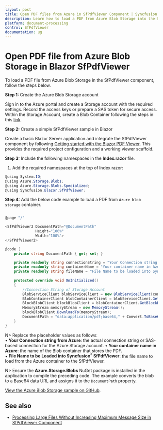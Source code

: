 ```yaml
---
layout: post
title: Open PDF files from Azure in SfPdfViewer Component | Syncfusion
description: Learn how to load a PDF from Azure Blob Storage into the Syncfusion Blazor SfPdfViewer component, including setup steps, and configuration guidance.
platform: document-processing
control: SfPdfViewer
documentation: ug
---
```


# Open PDF file from Azure Blob Storage in Blazor SfPdfViewer

To load a PDF file from Azure Blob Storage in the SfPdfViewer component, follow the steps below.

**Step 1:** Create the Azure Blob Storage account

Sign in to the Azure portal and create a Storage account with the required settings. Record the access keys or prepare a SAS token for secure access. Within the Storage Account, create a Blob Container following the steps in this [link](https://learn.microsoft.com/en-us/azure/storage/common/storage-account-create?toc=%2Fazure%2Fstorage%2Fblobs%2Ftoc.json&tabs=azure-portal).

**Step 2:** Create a simple SfPdfViewer sample in Blazor

Create a basic Blazor Server application and integrate the SfPdfViewer component by following [Getting started with the Blazor PDF Viewer](https://help.syncfusion.com/document-processing/pdf/pdf-viewer/blazor/getting-started/web-app). This provides the required project configuration and a working viewer scaffold.

**Step 3:** Include the following namespaces in the  **Index.razor**  file.

1. Add the required namespaces at the top of Index.razor:

```csharp
@using System.IO;
@using Azure.Storage.Blobs;
@using Azure.Storage.Blobs.Specialized;
@using Syncfusion.Blazor.SfPdfViewer;
```

**Step 4:** Add the below code example to load a PDF from `Azure blob storage` container.

```csharp

@page "/"

<SfPdfViewer2 DocumentPath="@DocumentPath"
              Height="100%"
              Width="100%">
</SfPdfViewer2>

@code {
    private string DocumentPath { get; set; }

    private readonly string connectionString = "Your Connection string from Azure";
    private readonly string containerName = "Your container name in Azure";
    private readonly string fileName = "File Name to be loaded into Syncfusion SfPdfViewer";
	
    protected override void OnInitialized()
    {
        //Connection String of Storage Account
        BlobServiceClient blobServiceClient = new BlobServiceClient(connectionString);
        BlobContainerClient blobContainerClient = blobServiceClient.GetBlobContainerClient(containerName);
        BlockBlobClient blockBlobClient = blobContainerClient.GetBlockBlobClient(fileName);
        MemoryStream memoryStream = new MemoryStream();
        blockBlobClient.DownloadTo(memoryStream);
        DocumentPath = "data:application/pdf;base64," + Convert.ToBase64String(memoryStream.ToArray());
    }
}
```

N> Replace the placeholder values as follows:  
• **Your Connection string from Azure**: the actual connection string or SAS-based connection for the Azure Storage account.
• **Your container name in Azure**: the name of the Blob container that stores the PDF.  
• **File Name to be Loaded into Syncfusion<sup style="font-size:70%">&reg;</sup> SfPdfViewer**: the file name to load from the Azure container to the SfPdfViewer.

N> Ensure the **Azure.Storage.Blobs** NuGet package is installed in the application to compile the preceding code. The example converts the blob to a Base64 data URL and assigns it to the `DocumentPath` property.

[View the Azure Blob Storage sample on GitHub](https://github.com/SyncfusionExamples/blazor-pdf-viewer-examples/tree/master/Load%20and%20Save/Open%20and%20Save%20from%20Azure%20blob%20storage).

## See also

* [Processing Large Files Without Increasing Maximum Message Size in SfPdfViewer Component](../faqs/how-to-processing-large-files-without-increasing-maximum-message-size)